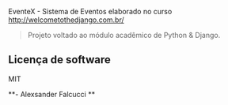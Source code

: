 EventeX - Sistema de Eventos elaborado no curso http://welcometothedjango.com.br/
<br />

>Projeto voltado ao módulo acadêmico de Python & Django. 

Licença de software
----

MIT


**- Alexsander Falcucci **
    
